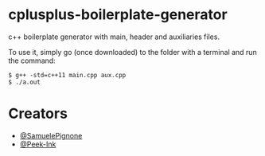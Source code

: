 # cplusplus-boilerplate-generator
c++ boilerplate generator with main, header and  auxiliaries files.

To use it, simply go (once downloaded) to the folder with a terminal and run the command:

```
$ g++ -std=c++11 main.cpp aux.cpp
$ ./a.out
```
# Creators
* [@SamuelePignone](https://github.com/SamuelePignone)
* [@Peek-Ink](https://github.com/Peek-Ink)
